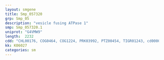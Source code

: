 ```yaml
---
layout: smgene
title: Smp_057320
grp: Smp_05
description: "vesicle fusing ATPase 1"
smp: Smp_057320.1
uniprot: "G4VMW9"
length:  2232
cdd: "CHL00176, COG0464, COG1224, PRK03992, PTZ00454, TIGR01243, cd00009, cl08380, cl21455, cl21693, pfam00004, pfam02359, pfam02933, smart00382, smart01073"
kk: K06027
categories: sm
---
```

